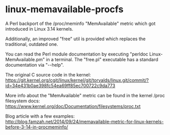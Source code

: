 linux-memavailable-procfs
=========================

A Perl backport of the /proc/meminfo "MemAvailable" metric which got introduced in Linux 3.14 kernels.

Additionally, an improved "free" util is provided which replaces the traditional, outdated one.

You can read the Perl module documentation by executing "perldoc Linux-MemAvailable.pm" in a terminal.
The "free.pl" executable has a standard documentation via "--help".

The original C source code in the kernel:
https://git.kernel.org/cgit/linux/kernel/git/torvalds/linux.git/commit/?id=34e431b0ae398fc54ea69ff85ec700722c9da773

More info about the "MemAvailable" metric can be found in the kernel /proc filesystem docs:
https://www.kernel.org/doc/Documentation/filesystems/proc.txt

Blog article with a few examples:
http://blog.famzah.net/2014/09/24/memavailable-metric-for-linux-kernels-before-3-14-in-procmeminfo/
